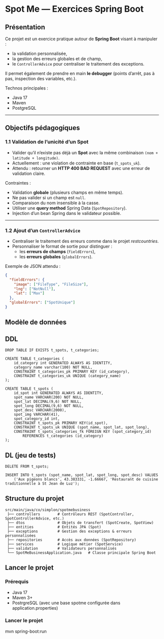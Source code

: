 # Spot Me — Exercices Spring Boot

## Présentation
Ce projet est un exercice pratique autour de **Spring Boot** visant à manipuler :
- la validation personnalisée,
- la gestion des erreurs globales et de champ,
- le `ControllerAdvice` pour centraliser le traitement des exceptions.

Il permet également de prendre en main **le debugger** (points d’arrêt, pas à pas, inspection des variables, etc.).

Technos principales :
- Java 17  
- Maven  
- PostgreSQL  

---

## Objectifs pédagogiques

### 1.1 Validation de l’unicité d’un Spot
- Valider qu’il n’existe pas déjà un **Spot** avec la même combinaison `(nom + latitude + longitude)`.  
- Actuellement : une violation de contrainte en base (`t_spots_uk`).  
- Attendu : retourner un **HTTP 400 BAD REQUEST** avec une erreur de validation claire.  

Contraintes :  
- Validation **globale** (plusieurs champs en même temps).  
- Ne pas valider si un champ est `null`.  
- Comparaison du nom insensible à la casse.  
- Utiliser une **query method** Spring Data (`SpotRepository`).  
- Injection d’un bean Spring dans le validateur possible.  

---

### 1.2 Ajout d’un `ControllerAdvice`
- Centraliser le traitement des erreurs comme dans le projet *restcountries*.  
- Personnaliser le format de sortie pour distinguer :  
  - les **erreurs de champs** (`fieldErrors`),  
  - les **erreurs globales** (`globalErrors`).  

Exemple de JSON attendu :

```json
{
  "fieldErrors": {
    "image": ["FileType", "FileSize"],
    "lng": ["NotNull"],
    "lat": ["Max"]
  },
  "globalErrors": ["SpotUnique"]
}
```

## Modèle de données
## DDL
```
DROP TABLE IF EXISTS t_spots, t_categories;

CREATE TABLE t_categories (
	id_category int GENERATED ALWAYS AS IDENTITY,
	category_name varchar(100) NOT NULL,
	CONSTRAINT t_categories_pk PRIMARY KEY (id_category),
	CONSTRAINT t_categories_uk UNIQUE (category_name)
);

CREATE TABLE t_spots (
   	id_spot int GENERATED ALWAYS AS IDENTITY, 
   	spot_name VARCHAR(200) NOT NULL,
   	spot_lat DECIMAL(9,6) NOT NULL,
   	spot_long DECIMAL(9,6) NOT NULL,
   	spot_desc VARCHAR(2000),
   	spot_img VARCHAR(41),
   	spot_category_id int,
   	CONSTRAINT t_spots_pk PRIMARY KEY(id_spot),
   	CONSTRAINT t_spots_uk UNIQUE (spot_name, spot_lat, spot_long),
   	CONSTRAINT t_spots_categories_fk FOREIGN KEY (spot_category_id) 
   		REFERENCES t_categories (id_category)
);
```

## DL (jeu de tests)
```postgres 
DELETE FROM t_spots;

INSERT INTO t_spots (spot_name, spot_lat, spot_long, spot_desc) VALUES 
	('Aux pigeons blancs', 43.383331, -1.66667, 'Restaurant de cuisine traditionnelle à St Jean de Luz');

```

## Structure du projet
```
src/main/java/co/simplon/spotmebusiness
 ├── controllers        # Contrôleurs REST (SpotController, SpotControllerAdvice, etc.)
 ├── dtos               # Objets de transfert (SpotCreate, SpotView)
 ├── entities           # Entités JPA (Spot)
 ├── exceptions         # Gestion des exceptions & erreurs personnalisées
 ├── repositories       # Accès aux données (SpotRepository)
 ├── services           # Logique métier (SpotService)
 ├── validation         # Validateurs personnalisés
 └── SpotMeBusinessApplication.java   # Classe principale Spring Boot
```

## Lancer le projet 
### Prérequis
- Java 17
- Maven 3+
- PostrgreSQL (avec une base spotme configurée dans application.properties)

### Lancer le projet
mvn spring-boot:run
